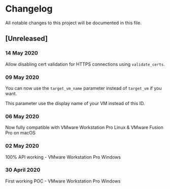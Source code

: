 # Changelog

All notable changes to this project will be documented in this file.

## [Unreleased]

### 14 May 2020
Allow disabling cert validation for HTTPS connections using ```validate_certs```.
### 09 May 2020
You can now use the ```target_vm_name``` parameter instead of ```target_vm``` if you want.

This parameter use the display name of your VM instead of this ID.
### 06 May 2020
Now fully compatible with VMware Workstation Pro Linux & VMware Fusion Pro on macOS
### 02 May 2020
100% API working - VMware Workstation Pro Windows
### 30 April 2020
First working POC - VMware Workstation Pro Windows